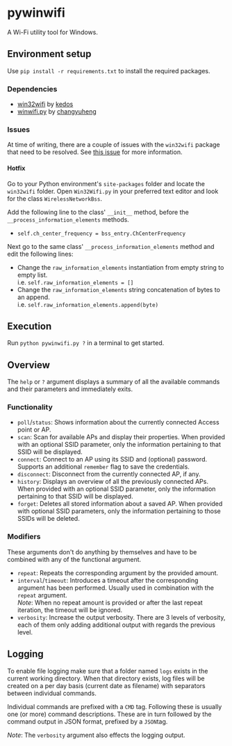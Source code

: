 # pywinwifi
A Wi-Fi utility tool for Windows.

## Environment setup
Use `pip install -r requirements.txt` to install the required packages.

### Dependencies
 - [win32wifi](https://github.com/kedos/win32wifi) by [kedos](https://github.com/kedos)
 - [winwifi.py](https://github.com/changyuheng/winwifi.py) by [changyuheng](https://github.com/changyuheng)

### Issues
At time of writing, there are a couple of issues with the `win32wifi` package that need to be resolved. See [this issue](https://github.com/kedos/win32wifi/pull/8) for more information.

#### Hotfix
Go to your Python environment's `site-packages` folder and locate the `win32wifi` folder. Open `Win32Wifi.py`  in your preferred text editor and look for the class `WirelessNetworkBss`.

Add the following line to the class' `__init__` method, before the `__process_information_elements` methods.
 - `self.ch_center_frequency = bss_entry.ChCenterFrequency`

Next go to the same class' `__process_information_elements` method and edit the following lines:
 - Change the `raw_information_elements` instantiation from empty string to empty list.\
 i.e. `self.raw_information_elements = []`
 - Change the `raw_information_elements` string concatenation of bytes to an append.\
 i.e. `self.raw_information_elements.append(byte)`

## Execution
Run `python pywinwifi.py ?` in a terminal to get started.

## Overview
The `help` or `?` argument displays a summary of all the available commands and their parameters and immediately exits.

### Functionality
 - `poll`/`status`: Shows information about the currently connected Access point or AP.
 - `scan`: Scan for available APs and display their properties. When provided with an optional SSID parameter, only the information pertaining to that SSID will be displayed.
 - `connect`: Connect to an AP using its SSID and (optional) password. Supports an additional `remember` flag to save the credentials.
 - `disconnect`: Disconnect from the currently connected AP, if any.
 - `history`: Displays an overview of all the previously connected APs. When provided with an optional SSID parameter, only the information pertaining to that SSID will be displayed.
 - `forget`: Deletes all stored information about a saved AP. When provided with optional SSID parameters, only the information pertaining to those SSIDs will be deleted.

### Modifiers
These arguments don't do anything by themselves and have to be combined with any of the functional argument.

 - `repeat`: Repeats the corresponding argument by the provided amount.
 - `interval`/`timeout`: Introduces a timeout after the corresponding argument has been performed. Usually used in combination with the `repeat` argument.\
 _Note_: When no repeat amount is provided or after the last repeat iteration, the timeout will be ignored.
 - `verbosity`: Increase the output verbosity. There are 3 levels of verbosity, each of them only adding additional output with regards the previous level.

## Logging
To enable file logging make sure that a folder named `logs` exists in the current working directory. When that directory exists, log files will be created on a per day basis (current date as filename) with separators between individual commands.

Individual commands are prefixed with a `CMD` tag. Following these is usually one (or more) command descriptions. These are in turn followed by the command output in JSON format, prefixed by a `JSON`tag.

_Note_: The `verbosity` argument also effects the logging output.
